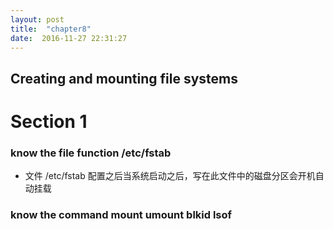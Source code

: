 ```yaml
---
layout: post
title:  "chapter8"
date:  2016-11-27 22:31:27
---
```


## Creating and mounting file systems

# Section 1

### know the file function /etc/fstab

* 文件 /etc/fstab 配置之后当系统启动之后，写在此文件中的磁盘分区会开机自动挂载

### know the command mount umount blkid lsof


